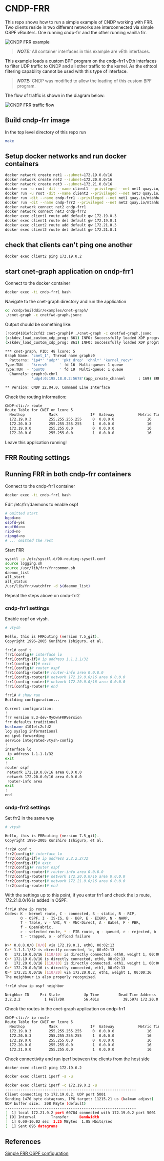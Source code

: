 # CNDP-FRR

This repo shows how to run a simple example of CNDP working with FRR. Two clients
reside in two different networks are interconnected via simple OSPF vRouters. One
running cndp-frr and the other running vanilla frr.

![CNDP FRR example](./images/cndp-frr-overview.png)

> **_NOTE:_** All container interfaces in this example are vEth interfaces.

This example loads a custom BPF program on the cndp-frr1 vEth interfaces
to filter UDP traffic to CNDP and all other traffic to the kernel. As the
ethtool filtering capability cannot be used with this type of interface.

> **_NOTE:_** CNDP was modified to allow the loading of this custom BPF program.

The flow of traffic is shown in the diagram below:

![CNDP FRR traffic flow](./images/cndp-frr-traffic-flow.png)

## Build cndp-frr image

In the top level directory of this repo run

```bash
make
```

## Setup docker networks and run docker containers

```bash
docker network create net1 --subnet=172.19.0.0/16
docker network create net2 --subnet=172.20.0.0/16
docker network create net3 --subnet=172.21.0.0/16
docker run -u root -dit --name client1 --privileged --net net1 quay.io/mtahhan/cndp-fedora-dev
docker run -u root -dit --name client2 --privileged --net net3 quay.io/mtahhan/cndp-fedora-dev
docker run -dit --name cndp-frr1 --privileged --net net1 quay.io/mtahhan/cndp-fedora-frr
docker run -dit --name cndp-frr2 --privileged --net net2 quay.io/mtahhan/cndp-fedora-frr
docker network connect net2 cndp-frr1
docker network connect net3 cndp-frr2
docker exec client1 route add default gw 172.19.0.3
docker exec client1 route del default gw 172.19.0.1
docker exec client2 route add default gw 172.21.0.3
docker exec client2 route del default gw 172.21.0.1
```

## check that clients can't ping one another

```bash
docker exec client2 ping 172.19.0.2
```

## start cnet-graph application on cndp-frr1

Connect to the docker container

```bash
docker exec -ti cndp-frr1 bash
```

Navigate to the cnet-graph directory and run the application

```bash
cd /cndp/builddir/examples/cnet-graph/
./cnet-graph -c cnetfwd-graph.jsonc
```

Output should be something like:

```bash
[root@4101efc2cfd2 cnet-graph]# ./cnet-graph -c cnetfwd-graph.jsonc
(xskdev_load_custom_xdp_prog: 861) INFO: Successfully loaded XDP program my_xdp_prog_kern.o with fd 6
(xskdev_load_custom_xdp_prog: 861) INFO: Successfully loaded XDP program my_xdp_prog_kern.o with fd 11

*** cnet-graph, PID: 48 lcore: 5
Graph Name: 'cnet_1', Thread name graph:0
  Patterns: 'ip4*' 'udp*' 'pkt_drop' 'chnl*' 'kernel_recv*'
Type:TUN  - 'krecv0      ' fd 16  Multi-queue: 1 queue
Type:TUN  - 'punt0       ' fd 19  Multi-queue: 1 queue
  Channels: graph:0-chnl
            'udp4:0:198.18.0.2:5678'(app_create_channel      : 169) ERR: chnl_bind() failed

** Version: CNDP 22.04.0, Command Line Interface
```

Check the routing information:

```bash
CNDP-cli:/> route
Route Table for CNET on lcore 5
  Nexthop           Mask               IF  Gateway           Metric Timeout   Netdev
  172.19.0.3        255.255.255.255     0  0.0.0.0               16       0   eth0:0
  172.20.0.3        255.255.255.255     1  0.0.0.0               16       0   eth1:0
  172.19.0.0        255.255.0.0         0  0.0.0.0               16       0   eth0:0
  172.20.0.0        255.255.0.0         1  0.0.0.0               16       0   eth1:0
```

Leave this application running!

## FRR Routing settings

## Running FRR in both cndp-frr containers

Connect to the cndp-frr1 container

```bash
docker exec -ti cndp-frr1 bash
```

Edit /etc/frr/daemons to enable ospf

```bash
# omitted start
bgpd=no
ospfd=yes
ospf6d=no
ripd=no
ripngd=no
# ... omitted the rest
```

Start FRR

``` bash
sysctl -p /etc/sysctl.d/90-routing-sysctl.conf
source logging.sh
source /usr/lib/frr/frrcommon.sh
daemon_list
all_start
all_status
/usr/lib/frr/watchfrr -d $(daemon_list)
```

Repeat the steps above on cndp-frr2

### cndp-frr1 settings

Enable ospf on vtysh.

```bash
# vtysh

Hello, this is FRRouting (version 7.5_git).
Copyright 1996-2005 Kunihiro Ishiguro, et al.

frr1# conf t
frr1(config)# interface lo
frr1(config-if)# ip address 1.1.1.1/32
frr1(config-if)# exit
frr1(config)# router ospf
frr1(config-router)# router-info area 0.0.0.0
frr1(config-router)# network 172.19.0.0/16 area 0.0.0.0
frr1(config-router)# network 172.20.0.0/16 area 0.0.0.0
frr1(config-router)# end
```

```bash
frr1# # show run
Building configuration...

Current configuration:
!
frr version 8.3-dev-MyOwnFRRVersion
frr defaults traditional
hostname 4101efc2cfd2
log syslog informational
no ipv6 forwarding
service integrated-vtysh-config
!
interface lo
 ip address 1.1.1.1/32
exit
!
router ospf
 network 172.19.0.0/16 area 0.0.0.0
 network 172.20.0.0/16 area 0.0.0.0
 router-info area
exit
!
end
```

### cndp-frr2 settings

Set frr2 in the same way

```bash
# vtysh

Hello, this is FRRouting (version 7.5_git).
Copyright 1996-2005 Kunihiro Ishiguro, et al.

frr2# conf t
frr2(config)# interface lo
frr2(config-if)# ip address 2.2.2.2/32
frr2(config-if)# exit
frr2(config)# router ospf
frr2(config-router)# router-info area 0.0.0.0
frr2(config-router)# network 172.20.0.0/16 area 0.0.0.0
frr2(config-router)# network 172.21.0.0/16 area 0.0.0.0
frr2(config-router)# end
```

With the settings up to this point, if you enter frr1 and check the ip route, 172.21.0.0/16 is added in OSPF.

```bash
frr1# show ip route
Codes: K - kernel route, C - connected, S - static, R - RIP,
       O - OSPF, I - IS-IS, B - BGP, E - EIGRP, N - NHRP,
       T - Table, v - VNC, V - VNC-Direct, A - Babel, F - PBR,
       f - OpenFabric,
       > - selected route, * - FIB route, q - queued, r - rejected, b - backup
       t - trapped, o - offload failure

K>* 0.0.0.0/0 [0/0] via 172.19.0.1, eth0, 00:02:13
C>* 1.1.1.1/32 is directly connected, lo, 00:02:13
O   172.19.0.0/16 [110/10] is directly connected, eth0, weight 1, 00:00:47
C>* 172.19.0.0/16 is directly connected, eth0, 00:02:13
O   172.20.0.0/16 [110/10] is directly connected, eth1, weight 1, 00:00:42
C>* 172.20.0.0/16 is directly connected, eth1, 00:02:13
O>* 172.21.0.0/16 [110/20] via 172.20.0.2, eth1, weight 1, 00:00:36
The neighbour is also properly recognised.
```

```bash
frr1# show ip ospf neighbor

Neighbor ID     Pri State           Up Time         Dead Time Address         Interface                        RXmtL RqstL DBsmL
2.2.2.2           1 Full/DR         56.401s           38.597s 172.20.0.2      eth1:172.20.0.3                      0     0     0
```

Check the routes in the cnet-graph application on cndp-frr1

```bash
CNDP-cli:/> ip route
Route Table for CNET on lcore 5
  Nexthop           Mask               IF  Gateway           Metric Timeout   Netdev
  172.19.0.3        255.255.255.255     0  0.0.0.0               16       0   eth0:0
  172.20.0.3        255.255.255.255     1  0.0.0.0               16       0   eth1:0
  172.19.0.0        255.255.0.0         0  0.0.0.0               16       0   eth0:0
  172.20.0.0        255.255.0.0         1  0.0.0.0               16       0   eth1:0
  172.21.0.0        255.255.0.0         1  0.0.0.0               16       0   eth1:0
```

Check connectivity and run iperf between the clients from the host side

```bash
docker exec client2 ping 172.19.0.2
```

```bash
docker exec client1 iperf -s -u
```

```bash
docker exec client2 iperf -c 172.19.0.2 -u
------------------------------------------------------------
Client connecting to 172.19.0.2, UDP port 5001
Sending 1470 byte datagrams, IPG target: 11215.21 us (kalman adjust)
UDP buffer size:  208 KByte (default)
------------------------------------------------------------
[  1] local 172.21.0.2 port 60784 connected with 172.19.0.2 port 5001
[ ID] Interval       Transfer     Bandwidth
[  1] 0.00-10.02 sec  1.25 MBytes  1.05 Mbits/sec
[  1] Sent 896 datagrams
```

## References

[Simple FRR OSPF configuration](https://linuxtut.com/en/648e225d06085a0e2530/)
